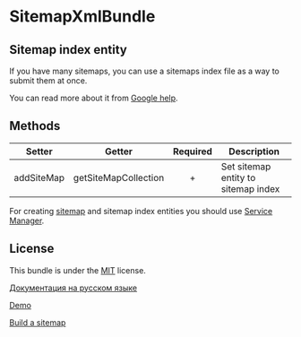 SitemapXmlBundle
=================

Sitemap index entity
--------------------

If you have many sitemaps, you can use a sitemaps index file as a way to submit them at once.

You can read more about it from [Google help][5].

Methods
-------

|   Setter       |   Getter                 |   Required   |   Description                           |
|----------------|--------------------------|:------------:|-----------------------------------------|
|   addSiteMap   |   getSiteMapCollection   |       +      |   Set sitemap entity to sitemap index   |

For creating [sitemap][7] and sitemap index entities you should use [Service Manager][6].


License
-------

This bundle is under the [MIT][3] license.

[Документация на русском языке][1]

[Demo][2]

[Build a sitemap][4]

[1]:  http://makedev.org/articles/symfony/bundles/sitemap_xml_bundle.html
[2]:  http://makedev.org/sitemap.xml
[3]:  https://github.com/evheniy/SitemapXmlBundle/blob/master/Resources/meta/LICENSE
[4]:  https://support.google.com/webmasters/answer/183668
[5]:  https://support.google.com/webmasters/answer/75712
[6]:  https://github.com/evheniy/SitemapXmlBundle/blob/master/Resources/docs/service_manager.md
[7]:  https://github.com/evheniy/SitemapXmlBundle/blob/master/Resources/docs/sitemap_entity.md